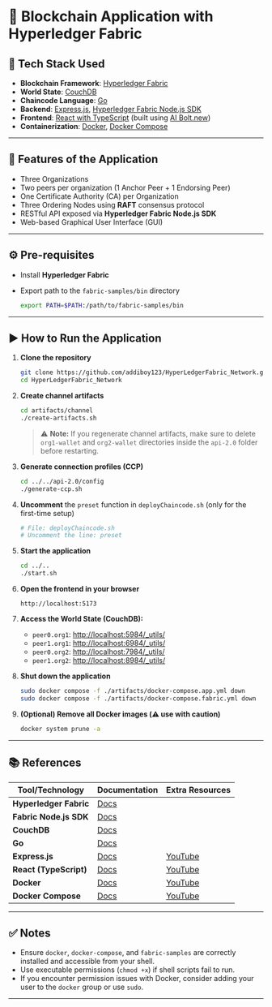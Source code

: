 # 🔗 Blockchain Application with Hyperledger Fabric

## 🧱 Tech Stack Used

* **Blockchain Framework**: [Hyperledger Fabric](https://hyperledger-fabric.readthedocs.io/)
* **World State**: [CouchDB](https://docs.couchdb.org/)
* **Chaincode Language**: [Go](https://go.dev/doc/)
* **Backend**: [Express.js](https://expressjs.com/), [Hyperledger Fabric Node.js SDK](https://hyperledger.github.io/fabric-sdk-node/)
* **Frontend**: [React with TypeScript](https://www.typescriptlang.org/docs/handbook/react.html) (built using [AI Bolt.new](https://bolt.new))
* **Containerization**: [Docker](https://docs.docker.com/), [Docker Compose](https://docs.docker.com/compose/)

---

## 🚀 Features of the Application

* Three Organizations
* Two peers per organization (1 Anchor Peer + 1 Endorsing Peer)
* One Certificate Authority (CA) per Organization
* Three Ordering Nodes using **RAFT** consensus protocol
* RESTful API exposed via **Hyperledger Fabric Node.js SDK**
* Web-based Graphical User Interface (GUI)

---

## ⚙️ Pre-requisites

* Install **Hyperledger Fabric**
* Export path to the `fabric-samples/bin` directory

  ```bash
  export PATH=$PATH:/path/to/fabric-samples/bin
  ```

---

## ▶️ How to Run the Application

1. **Clone the repository**

   ```bash
   git clone https://github.com/addiboy123/HyperLedgerFabric_Network.git
   cd HyperLedgerFabric_Network
   ```

2. **Create channel artifacts**

   ```bash
   cd artifacts/channel
   ./create-artifacts.sh
   ```

   > ⚠️ **Note:** If you regenerate channel artifacts, make sure to delete `org1-wallet` and `org2-wallet` directories inside the `api-2.0` folder before restarting.

3. **Generate connection profiles (CCP)**

   ```bash
   cd ../../api-2.0/config
   ./generate-ccp.sh
   ```

4. **Uncomment** the `preset` function in `deployChaincode.sh` (only for the first-time setup)

   ```bash
   # File: deployChaincode.sh
   # Uncomment the line: preset
   ```

5. **Start the application**

   ```bash
   cd ../..
   ./start.sh
   ```

6. **Open the frontend in your browser**

   ```
   http://localhost:5173
   ```

7. **Access the World State (CouchDB):**

   * `peer0.org1`: [http://localhost:5984/\_utils/](http://localhost:5984/_utils/)
   * `peer1.org1`: [http://localhost:6984/\_utils/](http://localhost:6984/_utils/)
   * `peer0.org2`: [http://localhost:7984/\_utils/](http://localhost:7984/_utils/)
   * `peer1.org2`: [http://localhost:8984/\_utils/](http://localhost:8984/_utils/)

8. **Shut down the application**

   ```bash
   sudo docker compose -f ./artifacts/docker-compose.app.yml down
   sudo docker compose -f ./artifacts/docker-compose.fabric.yml down
   ```

9. **(Optional) Remove all Docker images (⚠️ use with caution)**

   ```bash
   docker system prune -a
   ```

---

## 📚 References

| Tool/Technology        | Documentation                                                   | Extra Resources                                                                   |
| ---------------------- | --------------------------------------------------------------- | --------------------------------------------------------------------------------- |
| **Hyperledger Fabric** | [Docs](https://hyperledger-fabric.readthedocs.io/)              |                                                                                   |
| **Fabric Node.js SDK** | [Docs](https://hyperledger.github.io/fabric-sdk-node/)          |                                                                                   |
| **CouchDB**            | [Docs](https://docs.couchdb.org/)                               |                                                                                   |
| **Go**                 | [Docs](https://go.dev/doc/)                                     |                                                                                   |
| **Express.js**         | [Docs](https://expressjs.com/)                                  | [YouTube](https://www.youtube.com/results?search_query=expressjs+tutorial)        |
| **React (TypeScript)** | [Docs](https://www.typescriptlang.org/docs/handbook/react.html) | [YouTube](https://www.youtube.com/results?search_query=react+typescript+tutorial) |
| **Docker**             | [Docs](https://docs.docker.com/)                                | [YouTube](https://www.youtube.com/results?search_query=docker+tutorial)           |
| **Docker Compose**     | [Docs](https://docs.docker.com/compose/)                        | [YouTube](https://www.youtube.com/results?search_query=docker+compose+tutorial)   |

---

## ✅ Notes

* Ensure `docker`, `docker-compose`, and `fabric-samples` are correctly installed and accessible from your shell.
* Use executable permissions (`chmod +x`) if shell scripts fail to run.
* If you encounter permission issues with Docker, consider adding your user to the `docker` group or use `sudo`.

---
